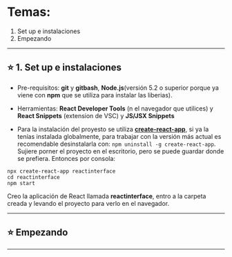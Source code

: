 # Temas:

1. Set up e instalaciones
2. Empezando
---

## :star: 1. Set up e instalaciones

- Pre-requisitos: **git** y **gitbash**, **Node.js**(versión 5.2 o superior porque ya viene con **npm** que se utiliza para instalar las liberias).

- Herramientas: **React Developer Tools** (n el navegador que utilices) y **React Snippets** (extension de VSC) y **JS/JSX Snippets**

- Para la instalación del proyesto se utiliza  [**create-react-app**](https://create-react-app.dev/), si ya la tenías instalada globalmente, para trabajar con la versión más actual es recomendable desinstalarla con: ```npm uninstall -g create-react-app```. Sujiere porner el proyecto en el escritorio, pero se puede guardar donde se prefiera. Entonces por consola:
```
npx create-react-app reactinterface
cd reactinterface
npm start
```

Creo la aplicación de React llamada **reactinterface**, entro a la carpeta creada y levando el proyecto para verlo en el navegador.

---

## :star: Empezando

---